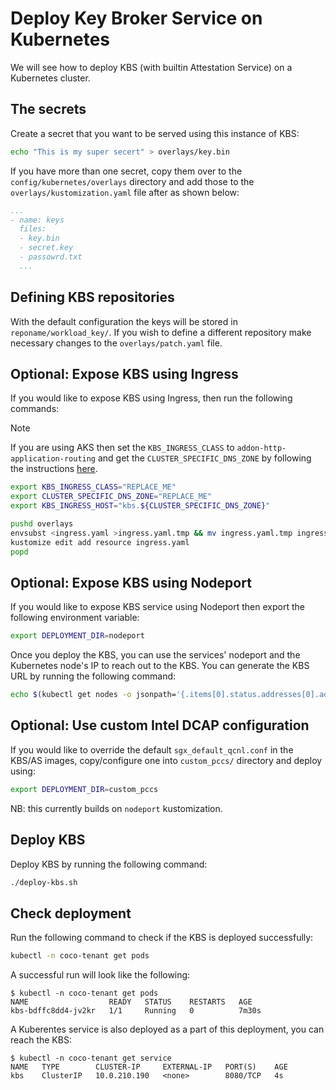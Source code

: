 # Deploy Key Broker Service on Kubernetes

We will see how to deploy KBS (with builtin Attestation Service) on a Kubernetes cluster.

## The secrets

Create a secret that you want to be served using this instance of KBS:

```bash
echo "This is my super secert" > overlays/key.bin
```

If you have more than one secret, copy them over to the `config/kubernetes/overlays` directory and add those to the `overlays/kustomization.yaml` file after as shown below:

```yaml
...
- name: keys
  files:
  - key.bin
  - secret.key
  - passowrd.txt
  ...
```

## Defining KBS repositories

With the default configuration the keys will be stored in `reponame/workload_key/`. If you wish to define a different repository make necessary changes to the `overlays/patch.yaml` file.

## Optional: Expose KBS using Ingress

If you would like to expose KBS using Ingress, then run the following commands:

> [!NOTE]
> If you are using AKS then set the `KBS_INGRESS_CLASS` to `addon-http-application-routing` and get the `CLUSTER_SPECIFIC_DNS_ZONE` by following the instructions [here](https://learn.microsoft.com/en-us/azure/aks/http-application-routing#enable-http-application-routing).

```bash
export KBS_INGRESS_CLASS="REPLACE_ME"
export CLUSTER_SPECIFIC_DNS_ZONE="REPLACE_ME"
export KBS_INGRESS_HOST="kbs.${CLUSTER_SPECIFIC_DNS_ZONE}"

pushd overlays
envsubst <ingress.yaml >ingress.yaml.tmp && mv ingress.yaml.tmp ingress.yaml
kustomize edit add resource ingress.yaml
popd
```

## Optional: Expose KBS using Nodeport

If you would like to expose KBS service using Nodeport then export the following environment variable:

```bash
export DEPLOYMENT_DIR=nodeport
```

Once you deploy the KBS, you can use the services' nodeport and the Kubernetes node's IP to reach out to the KBS. You can generate the KBS URL by running the following command:

```bash
echo $(kubectl get nodes -o jsonpath='{.items[0].status.addresses[0].address}'):$(kubectl get svc kbs -n coco-tenant -o jsonpath='{.spec.ports[0].nodePort}')
```

## Optional: Use custom Intel DCAP configuration

If you would like to override the default `sgx_default_qcnl.conf` in the KBS/AS images, copy/configure one into `custom_pccs/` directory and deploy using:

```bash
export DEPLOYMENT_DIR=custom_pccs
```

NB: this currently builds on `nodeport` kustomization.

## Deploy KBS

Deploy KBS by running the following command:

```bash
./deploy-kbs.sh
```

## Check deployment

Run the following command to check if the KBS is deployed successfully:

```bash
kubectl -n coco-tenant get pods
```

A successful run will look like the following:

```console
$ kubectl -n coco-tenant get pods
NAME                  READY   STATUS    RESTARTS   AGE
kbs-bdffc8dd4-jv2kr   1/1     Running   0          7m30s
```

A Kuberentes service is also deployed as a part of this deployment, you can reach the KBS:

```console
$ kubectl -n coco-tenant get service
NAME   TYPE        CLUSTER-IP     EXTERNAL-IP   PORT(S)    AGE
kbs    ClusterIP   10.0.210.190   <none>        8080/TCP   4s
```
